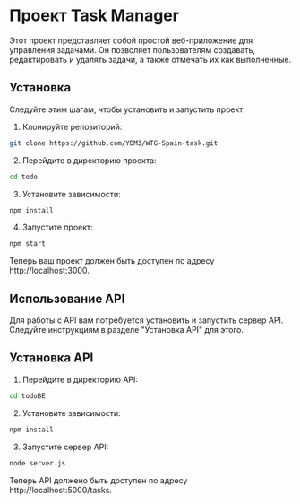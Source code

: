 # Проект Task Manager

Этот проект представляет собой простой веб-приложение для управления задачами. Он позволяет пользователям создавать, редактировать и удалять задачи, а также отмечать их как выполненные.

## Установка

Следуйте этим шагам, чтобы установить и запустить проект:

1. Клонируйте репозиторий:

```bash
git clone https://github.com/YBM3/WTG-Spain-task.git
```

2. Перейдите в директорию проекта:

```bash
cd todo
```
3. Установите зависимости:

```bash
npm install
```
4. Запустите проект:

```bash
npm start
```

Теперь ваш проект должен быть доступен по адресу http://localhost:3000.

## Использование API
Для работы с API вам потребуется установить и запустить сервер API. Следуйте инструкциям в разделе "Установка API" для этого.

## Установка API

1. Перейдите в директорию API:

```bash
cd todoBE
```

2. Установите зависимости:

```bash
npm install
```
3. Запустите сервер API:

```bash
node server.js
```

Теперь API должено быть доступен по адресу http://localhost:5000/tasks.
